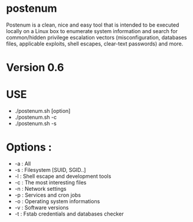 # postenum
Postenum is a clean, nice and easy tool that is intended to be executed locally on a Linux box to enumerate system information and search for common/hidden privilege escalation vectors (misconfiguration, databases files, applicable exploits, shell escapes, clear-text passwords) and more.

# Version 0.6


# USE
   * ./postenum.sh [option]
   * ./postenum.sh -c
   * ./postenum.sh -s
        
# Options :
   * -a : All
   * -s : Filesystem [SUID, SGID..]
   * -l : Shell escape and development tools
   * -c : The most interesting files
   * -n : Network settings
   * -p : Services and cron jobs
   * -o : Operating system informations
   * -v : Software versions
   * -t : Fstab credentials and databases checker
